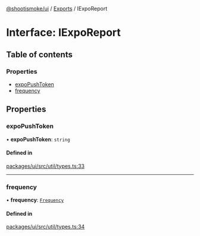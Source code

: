 [@shootismoke/ui](../README.md) / [Exports](../modules.md) / IExpoReport

# Interface: IExpoReport

## Table of contents

### Properties

- [expoPushToken](IExpoReport.md#expopushtoken)
- [frequency](IExpoReport.md#frequency)

## Properties

### expoPushToken

• **expoPushToken**: `string`

#### Defined in

[packages/ui/src/util/types.ts:33](https://github.com/shootismoke/common//blob/a593a9f/packages/ui/src/util/types.ts#L33)

___

### frequency

• **frequency**: [`Frequency`](../modules.md#frequency)

#### Defined in

[packages/ui/src/util/types.ts:34](https://github.com/shootismoke/common//blob/a593a9f/packages/ui/src/util/types.ts#L34)
